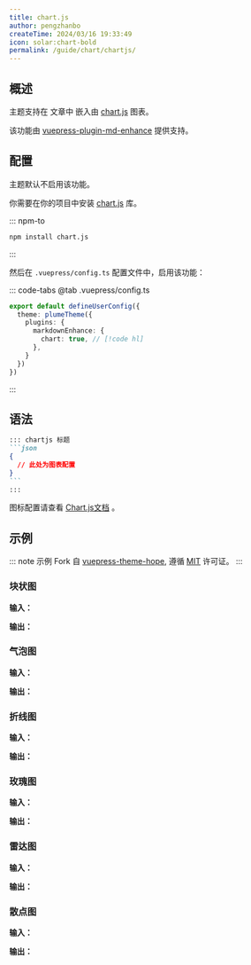 ```yaml
---
title: chart.js
author: pengzhanbo
createTime: 2024/03/16 19:33:49
icon: solar:chart-bold
permalink: /guide/chart/chartjs/
---
```


## 概述

主题支持在 文章中 嵌入由 [chart.js](https://www.chartjs.org/docs/latest/) 图表。

该功能由 [vuepress-plugin-md-enhance](https://plugin-md-enhance.vuejs.press/) 提供支持。

## 配置

主题默认不启用该功能。

你需要在你的项目中安装 [chart.js](https://www.chartjs.org/docs/latest/) 库。

::: npm-to

```sh
npm install chart.js
```

:::

然后在 `.vuepress/config.ts` 配置文件中，启用该功能：

::: code-tabs
@tab .vuepress/config.ts

```ts
export default defineUserConfig({
  theme: plumeTheme({
    plugins: {
      markdownEnhance: {
        chart: true, // [!code hl]
      },
    }
  })
})
```

:::

## 语法

````md
::: chartjs 标题
```json
{
  // 此处为图表配置
}
```
:::
````

图标配置请查看 [Chart.js文档](https://www.chartjs.org/docs/latest/) 。

## 示例

::: note
示例 Fork 自 [vuepress-theme-hope](https://theme-hope.vuejs.press/zh/guide/markdown/chart/chartjs.html#%E6%A1%88%E4%BE%8B),
遵循 [MIT](https://github.com/vuepress-theme-hope/vuepress-theme-hope/blob/main/LICENSE) 许可证。
:::

### 块状图

**输入：**

<!-- @include: ../../snippet/chart-1.snippet.md -->

**输出：**

<!-- @include: ../../snippet/chart-1.snippet.md{2-41} -->

### 气泡图

**输入：**

<!-- @include: ../../snippet/chart-2.snippet.md -->

**输出：**

<!-- @include: ../../snippet/chart-2.snippet.md{2-20} -->

### 折线图

**输入：**

<!-- @include: ../../snippet/chart-3.snippet.md -->

**输出：**

<!-- @include: ../../snippet/chart-3.snippet.md{2-20} -->

### 玫瑰图

**输入：**

<!-- @include: ../../snippet/chart-4.snippet.md -->

**输出：**

<!-- @include: ../../snippet/chart-4.snippet.md{2-24} -->

### 雷达图

**输入：**

<!-- @include: ../../snippet/chart-5.snippet.md -->

**输出：**

<!-- @include: ../../snippet/chart-5.snippet.md{2-42} -->

### 散点图

**输入：**

<!-- @include: ../../snippet/chart-6.snippet.md -->

**输出：**

<!-- @include: ../../snippet/chart-6.snippet.md{2-30} -->
